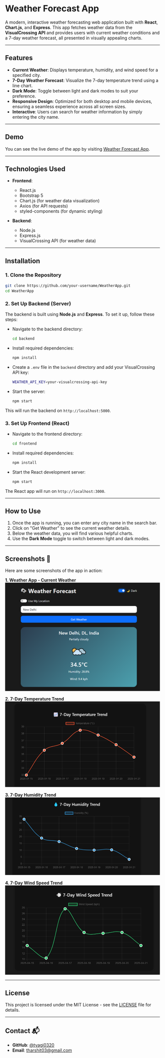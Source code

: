 
# Weather Forecast App 

A modern, interactive weather forecasting web application built with **React**, **Chart.js**, and **Express**. This app fetches weather data from the **VisualCrossing API** and provides users with current weather conditions and a 7-day weather forecast, all presented in visually appealing charts.

---

## Features 

- **Current Weather**: Displays temperature, humidity, and wind speed for a specified city.
- **7-Day Weather Forecast**: Visualize the 7-day temperature trend using a line chart.
- **Dark Mode**: Toggle between light and dark modes to suit your preference.
- **Responsive Design**: Optimized for both desktop and mobile devices, ensuring a seamless experience across all screen sizes.
- **Interactive**: Users can search for weather information by simply entering the city name.

---

## Demo 

You can see the live demo of the app by visiting [Weather Forecast App](https://your-app-link.com).

---

## Technologies Used 

- **Frontend**:
  - React.js
  - Bootstrap 5
  - Chart.js (for weather data visualization)
  - Axios (for API requests)
  - styled-components (for dynamic styling)
  
- **Backend**:
  - Node.js
  - Express.js
  - VisualCrossing API (for weather data)

---

## Installation 

### 1. Clone the Repository

```bash
git clone https://github.com/your-username/WeatherApp.git
cd WeatherApp
```

### 2. Set Up Backend (Server)

The backend is built using **Node.js** and **Express**. To set it up, follow these steps:

- Navigate to the backend directory:
  
  ```bash
  cd backend
  ```

- Install required dependencies:

  ```bash
  npm install
  ```

- Create a `.env` file in the `backend` directory and add your VisualCrossing API key:

  ```bash
  WEATHER_API_KEY=your-visualcrossing-api-key
  ```

- Start the server:

  ```bash
  npm start
  ```

This will run the backend on `http://localhost:5000`.

### 3. Set Up Frontend (React)

- Navigate to the frontend directory:

  ```bash
  cd frontend
  ```

- Install required dependencies:

  ```bash
  npm install
  ```

- Start the React development server:

  ```bash
  npm start
  ```

The React app will run on `http://localhost:3000`.

---

## How to Use 

1. Once the app is running, you can enter any city name in the search bar.
2. Click on "Get Weather" to see the current weather details.
3. Below the weather data, you will find various helpful charts.
4. Use the **Dark Mode** toggle to switch between light and dark modes.

---

## Screenshots 📸

Here are some screenshots of the app in action:

**1. Weather App - Current Weather**
![Welcome Window](Screenshots/Screenshot%201.png)  

**2. 7-Day Temperature Trend**
![Temperature Trend](Screenshots/Screenshot%202.png)

**3. 7-Day Humidity Trend**
![Humidity Trend](Screenshots/Screenshot%203.png)

**4. 7-Day Wind Speed Trend**
![Speed Trend](Screenshots/Screenshot%204.png)

---

## License 

This project is licensed under the MIT License - see the [LICENSE](LICENSE) file for details.

---

## Contact 📬

- **GitHub**: [@tyagi0320](https://github.com/tyagi0320)
- **Email**: tharshit03@gmail.com
